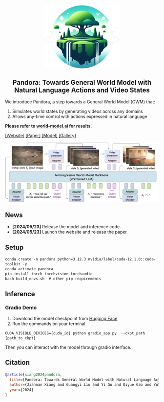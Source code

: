 <p align="center">
    <img src="./assets/logo.png" width="250"/>
</p>
<h2 align="center"> Pandora: Towards General World Model with Natural Language Actions and Video States</h2>

We introduce Pandora, a step towards a General World Model (GWM) that:
1. Simulates world states by generating videos across any domains
2. Allows any-time control with actions expressed in natural language

**Please refer to [world-model.ai](world-model.ai) for results.**

[[Website]](https://world-model.maitrix.org/)
[[Paper]](https://world-model.maitrix.org/assets/pandora.pdf)
[[Model]](https://huggingface.co/maitrix-org/Pandora)
[[Gallery]](https://world-model.maitrix.org/gallery.html)

<div align=center>
<img src="assets/architecture.png" width = "780" alt="struct" align=center />
</div>

## News
- __[2024/05/23]__ Release the model and inference code.
- __[2024/05/23]__ Launch the website and release the paper.

## Setup
```shell
conda create -n pandora python=3.12.3 nvidia/label/cuda-12.1.0::cuda-toolkit -y
conda activate pandora
pip install torch torchvision torchaudio
bash build_envs.sh  # other pip requirements
```

## Inference
### Gradio Demo
1. Download the model checkpoint from [Hugging Face](https://huggingface.co/maitrix-org/Pandora)
2. Run the commands on your terminal
```shell
CUDA_VISIBLE_DEVICES={cuda_id} python gradio_app.py  --ckpt_path {path_to_ckpt}
```

Then you can interact with the model through gradio interface.

## Citation
```bib
@article{xiang2024pandora,
  title={Pandora: Towards General World Model with Natural Language Actions and Video States},
  author={Jiannan Xiang and Guangyi Liu and Yi Gu and Qiyue Gao and Yuting Ning and Yuheng Zha and Zeyu Feng and Tianhua Tao and Shibo Hao and Yemin Shi and Zhengzhong Liu and Eric P. Xing and Zhiting Hu},
  year={2024}
}
```
